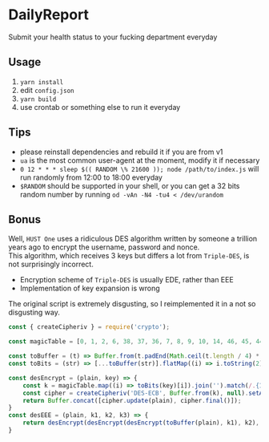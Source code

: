 # DailyReport
Submit your health status to your fucking department everyday

## Usage

1. `yarn install`
2. edit `config.json`
3. `yarn build`
4. use crontab or something else to run it everyday

## Tips

* please reinstall dependencies and rebuild it if you are from v1
* `ua` is the most common user-agent at the moment, modify it if necessary
* `0 12 * * * sleep $(( RANDOM \% 21600 )); node /path/to/index.js` will run randomly from 12:00 to 18:00 everyday
* `$RANDOM` should be supported in your shell, or you can get a 32 bits random number by running `od -vAn -N4 -tu4 < /dev/urandom`

## Bonus

Well, `HUST One` uses a ridiculous DES algorithm written by someone a trillion years ago to encrypt the username, password and nonce.  
This algorithm, which receives 3 keys but differs a lot from `Triple-DES`, is not surprisingly incorrect.  
* Encryption scheme of `Triple-DES` is usually EDE, rather than EEE
* Implementation of key expansion is wrong

The original script is extremely disgusting, so I reimplemented it in a not so disgusting way.  

```js
const { createCipheriv } = require('crypto');

const magicTable = [0, 1, 2, 6, 38, 37, 36, 7, 8, 9, 10, 14, 46, 45, 44, 15, 16, 17, 18, 22, 54, 53, 52, 23, 24, 25, 26, 30, 62, 61, 60, 31, 32, 33, 34, 35, 5, 4, 3, 39, 40, 41, 42, 43, 13, 12, 11, 47, 48, 49, 50, 51, 21, 20, 19, 55, 56, 57, 58, 59, 29, 28, 27, 63];

const toBuffer = (t) => Buffer.from(t.padEnd(Math.ceil(t.length / 4) * 4, '\0'), 'utf16le').swap16();
const toBits = (str) => [...toBuffer(str)].flatMap((i) => i.toString(2).padStart(8, '0').split('').map(Number));

const desEncrypt = (plain, key) => {
    const k = magicTable.map((i) => toBits(key)[i]).join('').match(/.{1,8}/g).map(i => parseInt(i, 2));
    const cipher = createCipheriv('DES-ECB', Buffer.from(k), null).setAutoPadding(false);
    return Buffer.concat([cipher.update(plain), cipher.final()]);
}
const desEEE = (plain, k1, k2, k3) => {
    return desEncrypt(desEncrypt(desEncrypt(toBuffer(plain), k1), k2), k3).toString('hex').toUpperCase();
}
```
